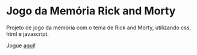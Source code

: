 # Jogo da Memória Rick and Morty

Projeto de jogo da memória com o tema de Rick and Morty, utilizando css, html e javascript.

Jogue [aqui](https://mojisilva.github.io/jogo-memoria/)!
